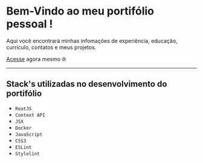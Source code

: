 # Bem-Vindo ao meu portifólio pessoal !

Aqui você encontrará minhas infomações de experiência, educação, currículo, contatos e meus projetos.

[Acesse](https://thiagomartins367.github.io) agora mesmo :globe_with_meridians:

---

## Stack's utilizadas no desenvolvimento do portifólio

- `ReatJS`
- `Context API`
- `JSX`
- `Docker`
- `JavaScript`
- `CSS3`
- `ESLint`
- `Stylelint`
